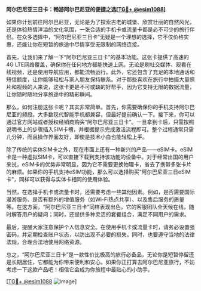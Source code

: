 **阿尔巴尼亚三日卡：畅游阿尔巴尼亚的便捷之选[[TG💪+ @esim1088](https://t.me/s/esim1088)]**

如果你计划前往阿尔巴尼亚，无论是为了探索古老的城堡、欣赏壮丽的自然风光，还是体验热情洋溢的文化氛围，一张合适的手机卡或流量卡都是必不可少的旅行伴侣。在众多选择中，“阿尔巴尼亚三日卡”无疑是一个理想的选择，它不仅价格实惠，还能让你在短暂的旅途中尽情享受无限制的网络连接。

首先，让我们来了解一下“阿尔巴尼亚三日卡”的基本功能。这张卡提供了高速的4G LTE网络覆盖，确保你在任何地方都能快速上网。无论是刷社交媒体、观看在线视频，还是使用导航应用，都能流畅运行。此外，它还包含了充足的本地通话和短信额度，让你能够轻松与家人朋友保持联系。对于那些喜欢在旅行中拍摄大量照片和视频的人来说，这张卡更是不可或缺的好帮手，因为它支持无限的数据流量，让你随时随地分享旅途中的精彩瞬间。

那么，如何注册这张卡呢？其实非常简单。首先，你需要确保你的手机支持阿尔巴尼亚的频段。大多数现代智能手机都兼容，但最好提前确认一下。接下来，你可以通过官方网站或者授权经销商购买“阿尔巴尼亚三日卡”。一旦拿到卡后，只需按照说明书上的步骤插入SIM卡槽，并根据提示完成激活流程即可。整个过程通常只需几分钟，而且操作界面友好，即使是技术小白也能轻松上手。

除了传统的实体SIM卡之外，现在市面上还有一种新兴的产品——eSIM卡。eSIM卡是一种虚拟SIM卡，可以直接下载到支持该功能的设备中。对于经常出国的用户来说，eSIM卡的优势非常明显，因为它不需要更换物理卡，省去了携带多张卡片的麻烦。如果你的手机支持eSIM功能，那么可以选择购买“阿尔巴尼亚三日eSIM卡”，同样可以获得与实体卡相同的使用体验。

当然，在选择手机卡或流量卡时，还需要考虑一些其他因素。例如，是否需要国际漫游服务、是否有额外的增值服务（如Wi-Fi热点共享）、以及售后服务的质量等。在这方面，“阿尔巴尼亚三日卡”同样表现出色。它的客服团队全天候在线，随时解答用户的疑问；同时，还提供多种灵活的套餐组合，满足不同用户的需求。

最后，提醒大家注意保护个人信息安全。在使用手机卡或流量卡时，请务必设置强密码，并定期检查账户状态，以防出现不必要的损失。同时，也要遵守当地的法律法规，合理合法地使用网络资源。

总之，“阿尔巴尼亚三日卡”是一款性价比极高的旅行必备品，无论你是短暂停留还是长期居住，它都能为你带来便利和安心。如果你正打算去阿尔巴尼亚旅行，不妨考虑一下这款产品吧！相信它会成为你旅程中最贴心的小助手。

[[TG💪+ @esim1088](https://t.me/s/esim1088) ![Image](https://i.postimg.cc/4NQfJmqS/Snipaste-2025-05-13-00-14-12.png)]